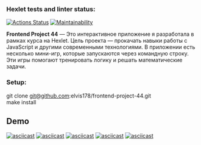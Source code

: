 ### Hexlet tests and linter status:
[![Actions Status](https://github.com/elvis178/frontend-project-44/actions/workflows/hexlet-check.yml/badge.svg)](https://github.com/elvis178/frontend-project-44/actions)
[![Maintainability](https://api.codeclimate.com/v1/badges/b7f8201ba0b10716f286/maintainability)](https://codeclimate.com/github/elvis178/frontend-project-44/maintainability)

**Frontend Project 44** — Это интерактивное приложение я разработала в рамках курса на Hexlet. Цель проекта — прокачать навыки работы с JavaScript и другими современными технологиями. В приложении есть несколько мини-игр, которые запускаются через командную строку. Эти игры помогают тренировать логику и решать математические задачи.

### Setup:
git clone git@github.com:elvis178/frontend-project-44.git<br>
make install


## Demo
[![asciicast](https://asciinema.org/a/eitiSPGk979xpSb9S7VhIVyyP.svg)](https://asciinema.org/a/eitiSPGk979xpSb9S7VhIVyyP)
[![asciicast](https://asciinema.org/a/CSuDSrCUrCWHXx1Gx3WeE8v4v.svg)](https://asciinema.org/a/CSuDSrCUrCWHXx1Gx3WeE8v4v)
[![asciicast](https://asciinema.org/a/IfLVXsFfKVQLO3U0VihMELJan.svg)](https://asciinema.org/a/IfLVXsFfKVQLO3U0VihMELJan)
[![asciicast](https://asciinema.org/a/jUAgcYWjfYA53Em4HZYIwiumE.svg)](https://asciinema.org/a/jUAgcYWjfYA53Em4HZYIwiumE)
[![asciicast](https://asciinema.org/a/cVWbmXBY93cOMeoZlDcCM78Ht.svg)](https://asciinema.org/a/cVWbmXBY93cOMeoZlDcCM78Ht)


